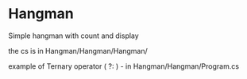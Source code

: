 # Hangman
Simple hangman with count and display

the cs is in Hangman/Hangman/Hangman/

example of Ternary operator ( ?: ) - in  Hangman/Hangman/Program.cs

